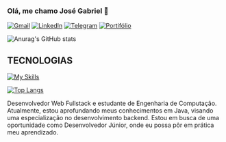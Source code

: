 ### Olá, me chamo José Gabriel 👋

[![Gmail](https://img.shields.io/badge/Gmail-D14836?style=for-the-badge&logo=gmail&logoColor=white)](mailto:gabriel.souzamorais@gmail.com)
[![LinkedIn](https://img.shields.io/badge/LinkedIn-0077B5?style=for-the-badge&logo=linkedin&logoColor=white)](https://www.linkedin.com/in/jos%C3%A9gabrielsouza/)
[![Telegram](https://img.shields.io/badge/Telegram-2CA5E0?style=for-the-badge&logo=telegram&logoColor=white)](https://t.me/Gabrieu_J)
[![Portifólio](https://img.shields.io/badge/Vercel-000000?style=for-the-badge&logo=vercel&logoColor=white)](https://josegabriel.vercel.app/)

![Anurag's GitHub stats](https://github-readme-stats.vercel.app/api?username=Gabriieu&show_icons=true&theme=synthwave)


## TECNOLOGIAS

[![My Skills](https://skillicons.dev/icons?i=html,css,js,typescript,react,styledcomponents,nodejs,expressjs,java,spring,postgresql,mysql)](https://skillicons.dev)

[![Top Langs](https://github-readme-stats.vercel.app/api/top-langs/?username=Gabriieu)](https://github.com/anuraghazra/github-readme-stats)

Desenvolvedor Web Fullstack e estudante de Engenharia de Computação. Atualmente, estou aprofundando meus conhecimentos em Java, visando uma especialização no desenvolvimento backend. Estou em busca de uma oportunidade como Desenvolvedor Júnior, onde eu possa pôr em prática meu aprendizado.
